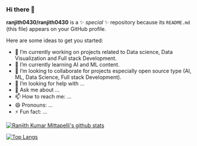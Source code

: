 ### Hi there 👋


**ranjith0430/ranjith0430** is a ✨ _special_ ✨ repository because its `README.md` (this file) appears on your GitHub profile.

Here are some ideas to get you started:

- 🔭 I’m currently working on projects related to Data science, Data Visualization and Full stack Development.
- 🌱 I’m currently learning AI and ML content.
- 👯 I’m looking to collaborate for projects especially open source type (AI, ML, Data Science, Full stack Development).
- 🤔 I’m looking for help with ...
- 💬 Ask me about ...
- 📫 How to reach me: ...
- 😄 Pronouns: ...
- ⚡ Fun fact: ...



[![Ranjith Kumar Mittapelli's github stats](https://github-readme-stats.vercel.app/api?username=ranjith0430&count_private=true&show_icons=true&theme=radical&hide_rank=false)](https://github.com/ranjith0430/github-readme-stats)

[![Top Langs](https://github-readme-stats.vercel.app/api/top-langs/?username=ranjith0430)](https://github.com/ranjith0430/github-readme-stats)
